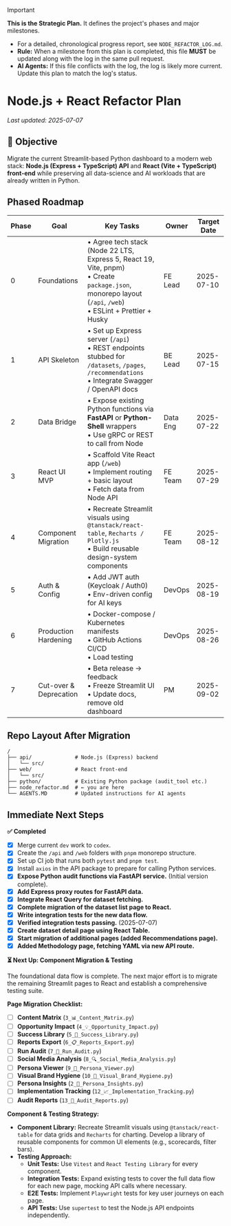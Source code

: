 > [!IMPORTANT]
> **This is the Strategic Plan.** It defines the project's phases and major milestones.
> - For a detailed, chronological progress report, see `NODE_REFACTOR_LOG.md`.
> - **Rule:** When a milestone from this plan is completed, this file **MUST** be updated along with the log in the same pull request.
> - **AI Agents:** If this file conflicts with the log, the log is likely more current. Update this plan to match the log's status.

# Node.js + React Refactor Plan

_Last updated: 2025-07-07_

## 🎯 Objective
Migrate the current Streamlit-based Python dashboard to a modern web stack: **Node.js (Express + TypeScript) API** and **React (Vite + TypeScript) front-end** while preserving all data-science and AI workloads that are already written in Python.

## Phased Roadmap

| Phase | Goal | Key Tasks | Owner | Target Date |
|-------|------|----------|-------|-------------|
| 0 | Foundations | • Agree tech stack (Node 22 LTS, Express 5, React 19, Vite, pnpm)<br/>• Create `package.json`, monorepo layout (`/api`, `/web`)<br/>• ESLint + Prettier + Husky | FE Lead | 2025-07-10 |
| 1 | API Skeleton | • Set up Express server (`/api`)<br/>• REST endpoints stubbed for `/datasets`, `/pages`, `/recommendations`<br/>• Integrate Swagger / OpenAPI docs | BE Lead | 2025-07-15 |
| 2 | Data Bridge | • Expose existing Python functions via **FastAPI** or **Python-Shell** wrappers<br/>• Use gRPC or REST to call from Node | Data Eng | 2025-07-22 |
| 3 | React UI MVP | • Scaffold Vite React app (`/web`)<br/>• Implement routing + basic layout<br/>• Fetch data from Node API | FE Team | 2025-07-29 |
| 4 | Component Migration | • Recreate Streamlit visuals using `@tanstack/react-table`, `Recharts / Plotly.js`<br/>• Build reusable design-system components | FE Team | 2025-08-12 |
| 5 | Auth & Config | • Add JWT auth (Keycloak / Auth0)<br/>• Env-driven config for AI keys | DevOps | 2025-08-19 |
| 6 | Production Hardening | • Docker-compose / Kubernetes manifests<br/>• GitHub Actions CI/CD<br/>• Load testing | DevOps | 2025-08-26 |
| 7 | Cut-over & Deprecation | • Beta release → feedback<br/>• Freeze Streamlit UI<br/>• Update docs, remove old dashboard | PM | 2025-09-02 |

## Repo Layout After Migration
```
/
├── api/              # Node.js (Express) backend
│   └── src/
├── web/              # React front-end
│   └── src/
├── python/           # Existing Python package (audit_tool etc.)
├── node_refactor.md  # ← you are here
└── AGENTS.MD         # Updated instructions for AI agents
```

## Immediate Next Steps

**✅ Completed**
- [x] Merge current `dev` work to `codex`.
- [x] Create the `/api` and `/web` folders with `pnpm` monorepo structure.
- [x] Set up CI job that runs both `pytest` and `pnpm test`.
- [x] Install `axios` in the API package to prepare for calling Python services.
- [x] **Expose Python audit functions via FastAPI service.** (Initial version complete).
- [x] **Add Express proxy routes for FastAPI data.**
- [x] **Integrate React Query for dataset fetching.**
- [x] **Complete migration of the dataset list page to React.**
- [x] **Write integration tests for the new data flow.**
- [x] **Verified integration tests passing.** (2025-07-07)
- [x] **Create dataset detail page using React Table.**
- [x] **Start migration of additional pages (added Recommendations page).**
- [x] **Added Methodology page, fetching YAML via new API route.**

**⏳ Next Up: Component Migration & Testing**

The foundational data flow is complete. The next major effort is to migrate the remaining Streamlit pages to React and establish a comprehensive testing suite.

**Page Migration Checklist:**
*   [ ] **Content Matrix** (`3_📊_Content_Matrix.py`)
*   [ ] **Opportunity Impact** (`4_💡_Opportunity_Impact.py`)
*   [ ] **Success Library** (`5_🌟_Success_Library.py`)
*   [ ] **Reports Export** (`6_📋_Reports_Export.py`)
*   [ ] **Run Audit** (`7_🚀_Run_Audit.py`)
*   [ ] **Social Media Analysis** (`8_🔍_Social_Media_Analysis.py`)
*   [ ] **Persona Viewer** (`9_👤_Persona_Viewer.py`)
*   [ ] **Visual Brand Hygiene** (`10_🎨_Visual_Brand_Hygiene.py`)
*   [ ] **Persona Insights** (`2_👥_Persona_Insights.py`)
*   [ ] **Implementation Tracking** (`12_📈_Implementation_Tracking.py`)
*   [ ] **Audit Reports** (`13_📄_Audit_Reports.py`)

**Component & Testing Strategy:**
*   **Component Library:** Recreate Streamlit visuals using `@tanstack/react-table` for data grids and `Recharts` for charting. Develop a library of reusable components for common UI elements (e.g., scorecards, filter bars).
*   **Testing Approach:**
    *   **Unit Tests:** Use `Vitest` and `React Testing Library` for every component.
    *   **Integration Tests:** Expand existing tests to cover the full data flow for each new page, mocking API calls where necessary.
    -   **E2E Tests:** Implement `Playwright` tests for key user journeys on each page.
    -   **API Tests:** Use `supertest` to test the Node.js API endpoints independently.

